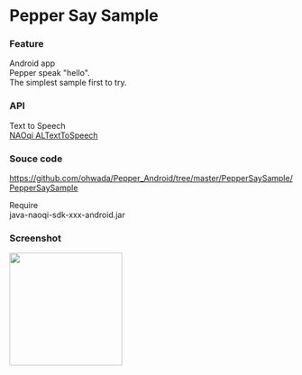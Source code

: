 Pepper Say Sample
===============

### Feature
Android app <br>
Pepper speak "hello". <br>
The simplest sample first to try. <br>

### API
Text to Speech <br>
[NAOqi ALTextToSpeech](http://doc.aldebaran.com/2-1/naoqi/audio/altexttospeech.html#altexttospeech) <br>

### Souce code
https://github.com/ohwada/Pepper_Android/tree/master/PepperSaySample/PepperSaySample <br>

Require <br>
java-naoqi-sdk-xxx-android.jar <br>

### Screenshot
<img src="https://raw.githubusercontent.com/ohwada/Pepper_Android/master/PepperSaySample/docs/screen.png" width="200" /> <br>

